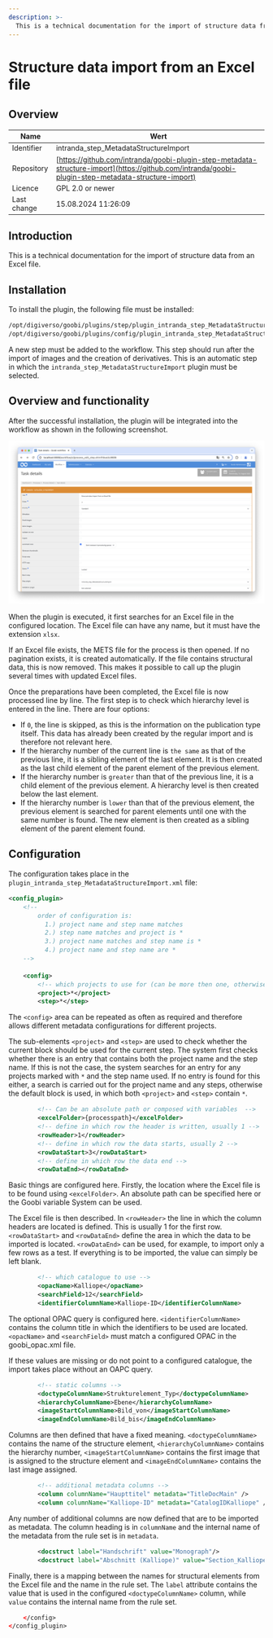 ```yaml
---
description: >-
  This is a technical documentation for the import of structure data from an Excel file.
---
```


# Structure data import from an Excel file

## Overview

Name                     | Wert
-------------------------|-----------
Identifier               | intranda_step_MetadataStructureImport
Repository               | [https://github.com/intranda/goobi-plugin-step-metadata-structure-import](https://github.com/intranda/goobi-plugin-step-metadata-structure-import)
Licence              | GPL 2.0 or newer 
Last change    | 15.08.2024 11:26:09


## Introduction
This is a technical documentation for the import of structure data from an Excel file.


## Installation
To install the plugin, the following file must be installed:

```bash
/opt/digiverso/goobi/plugins/step/plugin_intranda_step_MetadataStructureImport-base.jar
/opt/digiverso/goobi/plugins/config/plugin_intranda_step_MetadataStructureImport.xml
```

A new step must be added to the workflow. This step should run after the import of images and the creation of derivatives. This is an automatic step in which the `intranda_step_MetadataStructureImport` plugin must be selected.


## Overview and functionality
After the successful installation, the plugin will be integrated into the workflow as shown in the following screenshot.

![Selection of the plugin for performing the step](images/goobi-plugin-step-metadata-structure-import_screen1_en.png)

When the plugin is executed, it first searches for an Excel file in the configured location. The Excel file can have any name, but it must have the extension `xlsx`.

If an Excel file exists, the METS file for the process is then opened. If no pagination exists, it is created automatically.  If the file contains structural data, this is now removed. This makes it possible to call up the plugin several times with updated Excel files.

Once the preparations have been completed, the Excel file is now processed line by line. The first step is to check which hierarchy level is entered in the line. There are four options: 

- If `0`, the line is skipped, as this is the information on the publication type itself. This data has already been created by the regular import and is therefore not relevant here.
- If the hierarchy number of the current line is `the same` as that of the previous line, it is a sibling element of the last element. It is then created as the last child element of the parent element of the previous element.
- If the hierarchy number is `greater` than that of the previous line, it is a child element of the previous element. A hierarchy level is then created below the last element.
- If the hierarchy number is `lower` than that of the previous element, the previous element is searched for parent elements until one with the same number is found. The new element is then created as a sibling element of the parent element found.

## Configuration
The configuration takes place in the `plugin_intranda_step_MetadataStructureImport.xml` file:

```xml
<config_plugin>
    <!--
        order of configuration is:
          1.) project name and step name matches
          2.) step name matches and project is *
          3.) project name matches and step name is *
          4.) project name and step name are *
	-->

    <config>
        <!-- which projects to use for (can be more then one, otherwise use *) -->
        <project>*</project>
        <step>*</step>
```

The `<config>` area can be repeated as often as required and therefore allows different metadata configurations for different projects.

The sub-elements `<project>` and `<step>` are used to check whether the current block should be used for the current step. The system first checks whether there is an entry that contains both the project name and the step name. If this is not the case, the system searches for an entry for any projects marked with `*` and the step name used. If no entry is found for this either, a search is carried out for the project name and any steps, otherwise the default block is used, in which both `<project>` and `<step>` contain `*`.

```xml
        <!-- Can be an absolute path or composed with variables  -->
        <excelFolder>{processpath}</excelFolder>
        <!-- define in which row the header is written, usually 1 -->
        <rowHeader>1</rowHeader>
        <!-- define in which row the data starts, usually 2 -->
        <rowDataStart>3</rowDataStart>
        <!-- define in which row the data end -->
        <rowDataEnd></rowDataEnd>        
```

Basic things are configured here. Firstly, the location where the Excel file is to be found using `<excelFolder>`. An absolute path can be specified here or the Goobi variable System can be used.

The Excel file is then described. In `<rowHeader>` the line in which the column headers are located is defined. This is usually 1 for the first row. `<rowDataStart>` and `<rowDataEnd>` define the area in which the data to be imported is located. `<rowDataEnd>` can be used, for example, to import only a few rows as a test. If everything is to be imported, the value can simply be left blank.

```xml
        <!-- which catalogue to use -->
        <opacName>Kalliope</opacName>
        <searchField>12</searchField>
        <identifierColumnName>Kalliope-ID</identifierColumnName>
```
The optional OPAC query is configured here. `<identifierColumnName>` contains the column title in which the identifiers to be used are located. `<opacName>` and `<searchField>` must match a configured OPAC in the goobi_opac.xml file.

If these values are missing or do not point to a configured catalogue, the import takes place without an OAPC query.

```xml
        <!-- static columns -->
        <doctypeColumnName>Strukturelement_Typ</doctypeColumnName>
        <hierarchyColumnName>Ebene</hierarchyColumnName>
        <imageStartColumnName>Bild_von</imageStartColumnName>
        <imageEndColumnName>Bild_bis</imageEndColumnName>
```

Columns are then defined that have a fixed meaning. `<doctypeColumnName>` contains the name of the structure element, `<hierarchyColumnName>` contains the hierarchy number, `<imageStartColumnName>` contains the first image that is assigned to the structure element and `<imageEndColumnName>` contains the last image assigned.

```xml        
        <!-- additional metadata columns -->
        <column columnName="Haupttitel" metadata="TitleDocMain" />
        <column columnName="Kalliope-ID" metadata="CatalogIDKalliope" />
```

Any number of additional columns are now defined that are to be imported as metadata. The column heading is in `columnName` and the internal name of the metadata from the rule set is in `metadata`.

```xml
        <docstruct label="Handschrift" value="Monograph"/>
        <docstruct label="Abschnitt (Kalliope)" value="Section_Kalliope"/>
```

Finally, there is a mapping between the names for structural elements from the Excel file and the name in the rule set. The `label` attribute contains the value that is used in the configured `<doctypeColumnName>` column, while `value` contains the internal name from the rule set.

```xml
    </config>
</config_plugin>
```